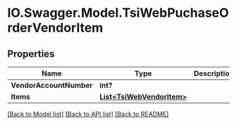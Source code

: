 # IO.Swagger.Model.TsiWebPuchaseOrderVendorItem
## Properties

Name | Type | Description | Notes
------------ | ------------- | ------------- | -------------
**VendorAccountNumber** | **int?** |  | [optional] 
**Items** | [**List&lt;TsiWebVendorItem&gt;**](TsiWebVendorItem.md) |  | [optional] 

[[Back to Model list]](../README.md#documentation-for-models) [[Back to API list]](../README.md#documentation-for-api-endpoints) [[Back to README]](../README.md)

